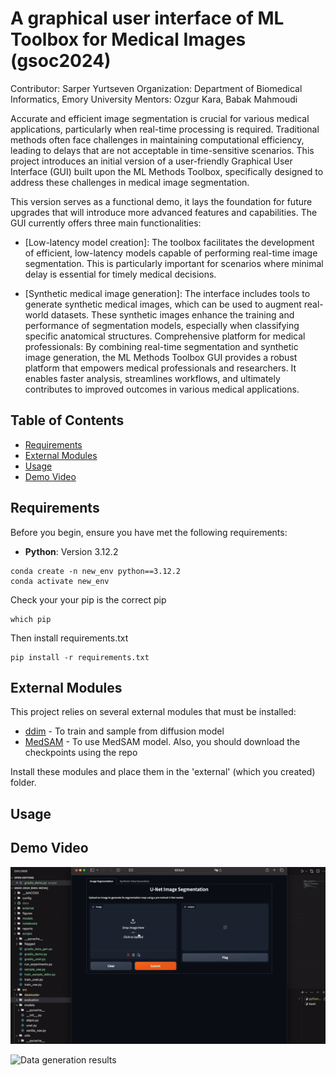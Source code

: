 # A graphical user interface of ML Toolbox for Medical Images (gsoc2024)

Contributor: Sarper Yurtseven
Organization: Department of Biomedical Informatics, Emory University
Mentors: Ozgur Kara, Babak Mahmoudi

Accurate and efficient image segmentation is crucial for various medical applications, particularly when real-time processing is required. Traditional methods often face challenges in maintaining computational efficiency, leading to delays that are not acceptable in time-sensitive scenarios. This project introduces an initial version of a user-friendly Graphical User Interface (GUI) built upon the ML Methods Toolbox, specifically designed to address these challenges in medical image segmentation.

This version serves as a functional demo, it lays the foundation for future upgrades that will introduce more advanced features and capabilities. The GUI currently offers three main functionalities:

- [Low-latency model creation]: The toolbox facilitates the development of efficient, low-latency models capable of performing real-time image segmentation. This is particularly important for scenarios where minimal delay is essential for timely medical decisions.

- [Synthetic medical image generation]: The interface includes tools to generate synthetic medical images, which can be used to augment real-world datasets. These synthetic images enhance the training and performance of segmentation models, especially when classifying specific anatomical structures.
Comprehensive platform for medical professionals: By combining real-time segmentation and synthetic image generation, the ML Methods Toolbox GUI provides a robust platform that empowers medical professionals and researchers. It enables faster analysis, streamlines workflows, and ultimately contributes to improved outcomes in various medical applications.


## Table of Contents

- [Requirements](#requirements)
- [External Modules](#external-modules)
- [Usage](#usage)
- [Demo Video](#demo-video)


## Requirements

Before you begin, ensure you have met the following requirements:

- **Python**: Version 3.12.2

```
conda create -n new_env python==3.12.2
conda activate new_env
```

Check your your pip is the correct pip

```
which pip
```

Then install requirements.txt

```
pip install -r requirements.txt
```

## External Modules

This project relies on several external modules that must be installed:

- [ddim](https://github.com/sarperyn/ddim.git) - To train and sample from diffusion model
- [MedSAM](https://github.com/bowang-lab/MedSAM.git) - To use MedSAM model. Also, you should download the checkpoints using the repo

Install these modules and place them in the 'external' (which you created) folder.

## Usage

## Demo Video
![Watch the demo](https://github.com/sarperyn/gsoc-2024/blob/main/gifs/demo1.gif)

![Data generation results](https://github.com/sarperyn/gsoc-2024/blob/main/gifs/demo2.gif)